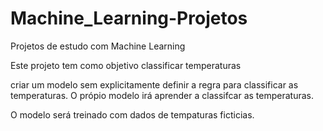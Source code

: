 # Machine_Learning-Projetos
Projetos de estudo com Machine Learning

Este projeto tem como objetivo classificar temperaturas 

criar um modelo sem explicitamente definir a regra para classificar as temperaturas. O própio modelo irá aprender a classifcar as temperaturas. 

O modelo será treinado com dados de tempaturas ficticias.
 